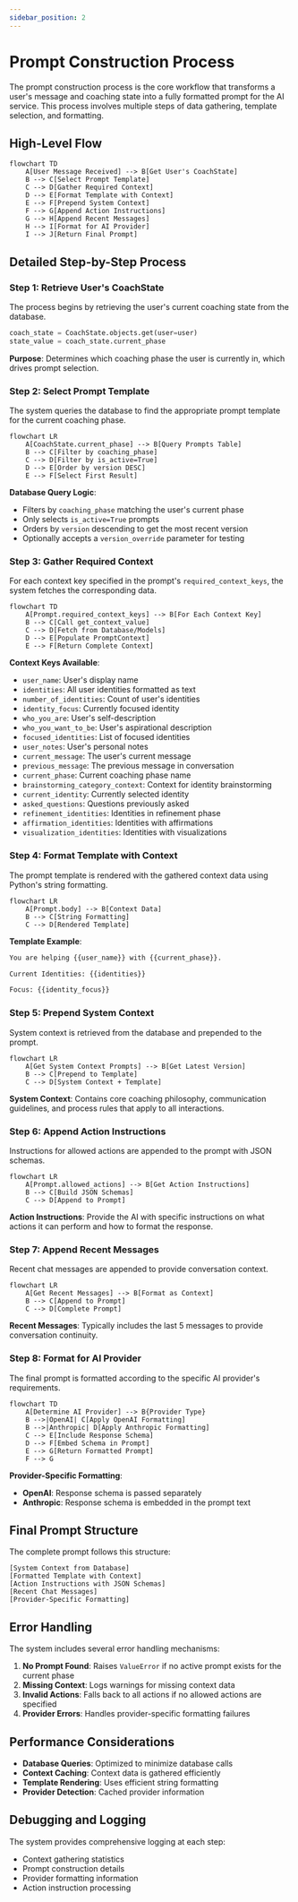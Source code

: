 ```yaml
---
sidebar_position: 2
---
```


# Prompt Construction Process

The prompt construction process is the core workflow that transforms a user's message and coaching state into a fully formatted prompt for the AI service. This process involves multiple steps of data gathering, template selection, and formatting.

## High-Level Flow

```mermaid
flowchart TD
    A[User Message Received] --> B[Get User's CoachState]
    B --> C[Select Prompt Template]
    C --> D[Gather Required Context]
    D --> E[Format Template with Context]
    E --> F[Prepend System Context]
    F --> G[Append Action Instructions]
    G --> H[Append Recent Messages]
    H --> I[Format for AI Provider]
    I --> J[Return Final Prompt]
```

## Detailed Step-by-Step Process

### Step 1: Retrieve User's CoachState

The process begins by retrieving the user's current coaching state from the database.

```python
coach_state = CoachState.objects.get(user=user)
state_value = coach_state.current_phase
```

**Purpose**: Determines which coaching phase the user is currently in, which drives prompt selection.

### Step 2: Select Prompt Template

The system queries the database to find the appropriate prompt template for the current coaching phase.

```mermaid
flowchart LR
    A[CoachState.current_phase] --> B[Query Prompts Table]
    B --> C[Filter by coaching_phase]
    C --> D[Filter by is_active=True]
    D --> E[Order by version DESC]
    E --> F[Select First Result]
```

**Database Query Logic**:

- Filters by `coaching_phase` matching the user's current phase
- Only selects `is_active=True` prompts
- Orders by `version` descending to get the most recent version
- Optionally accepts a `version_override` parameter for testing

### Step 3: Gather Required Context

For each context key specified in the prompt's `required_context_keys`, the system fetches the corresponding data.

```mermaid
flowchart TD
    A[Prompt.required_context_keys] --> B[For Each Context Key]
    B --> C[Call get_context_value]
    C --> D[Fetch from Database/Models]
    D --> E[Populate PromptContext]
    E --> F[Return Complete Context]
```

**Context Keys Available**:

- `user_name`: User's display name
- `identities`: All user identities formatted as text
- `number_of_identities`: Count of user's identities
- `identity_focus`: Currently focused identity
- `who_you_are`: User's self-description
- `who_you_want_to_be`: User's aspirational description
- `focused_identities`: List of focused identities
- `user_notes`: User's personal notes
- `current_message`: The user's current message
- `previous_message`: The previous message in conversation
- `current_phase`: Current coaching phase name
- `brainstorming_category_context`: Context for identity brainstorming
- `current_identity`: Currently selected identity
- `asked_questions`: Questions previously asked
- `refinement_identities`: Identities in refinement phase
- `affirmation_identities`: Identities with affirmations
- `visualization_identities`: Identities with visualizations

### Step 4: Format Template with Context

The prompt template is rendered with the gathered context data using Python's string formatting.

```mermaid
flowchart LR
    A[Prompt.body] --> B[Context Data]
    B --> C[String Formatting]
    C --> D[Rendered Template]
```

**Template Example**:

```markdown
You are helping {{user_name}} with {{current_phase}}.

Current Identities: {{identities}}

Focus: {{identity_focus}}
```

### Step 5: Prepend System Context

System context is retrieved from the database and prepended to the prompt.

```mermaid
flowchart LR
    A[Get System Context Prompts] --> B[Get Latest Version]
    B --> C[Prepend to Template]
    C --> D[System Context + Template]
```

**System Context**: Contains core coaching philosophy, communication guidelines, and process rules that apply to all interactions.

### Step 6: Append Action Instructions

Instructions for allowed actions are appended to the prompt with JSON schemas.

```mermaid
flowchart LR
    A[Prompt.allowed_actions] --> B[Get Action Instructions]
    B --> C[Build JSON Schemas]
    C --> D[Append to Prompt]
```

**Action Instructions**: Provide the AI with specific instructions on what actions it can perform and how to format the response.

### Step 7: Append Recent Messages

Recent chat messages are appended to provide conversation context.

```mermaid
flowchart LR
    A[Get Recent Messages] --> B[Format as Context]
    B --> C[Append to Prompt]
    C --> D[Complete Prompt]
```

**Recent Messages**: Typically includes the last 5 messages to provide conversation continuity.

### Step 8: Format for AI Provider

The final prompt is formatted according to the specific AI provider's requirements.

```mermaid
flowchart TD
    A[Determine AI Provider] --> B{Provider Type}
    B -->|OpenAI| C[Apply OpenAI Formatting]
    B -->|Anthropic| D[Apply Anthropic Formatting]
    C --> E[Include Response Schema]
    D --> F[Embed Schema in Prompt]
    E --> G[Return Formatted Prompt]
    F --> G
```

**Provider-Specific Formatting**:

- **OpenAI**: Response schema is passed separately
- **Anthropic**: Response schema is embedded in the prompt text

## Final Prompt Structure

The complete prompt follows this structure:

```
[System Context from Database]
[Formatted Template with Context]
[Action Instructions with JSON Schemas]
[Recent Chat Messages]
[Provider-Specific Formatting]
```

## Error Handling

The system includes several error handling mechanisms:

1. **No Prompt Found**: Raises `ValueError` if no active prompt exists for the current phase
2. **Missing Context**: Logs warnings for missing context data
3. **Invalid Actions**: Falls back to all actions if no allowed actions are specified
4. **Provider Errors**: Handles provider-specific formatting failures

## Performance Considerations

- **Database Queries**: Optimized to minimize database calls
- **Context Caching**: Context data is gathered efficiently
- **Template Rendering**: Uses efficient string formatting
- **Provider Detection**: Cached provider information

## Debugging and Logging

The system provides comprehensive logging at each step:

- Context gathering statistics
- Prompt construction details
- Provider formatting information
- Action instruction processing
